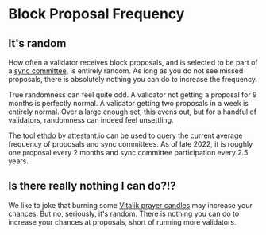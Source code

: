 # Block Proposal Frequency

## It's random

How often a validator receives block proposals, and is selected to be part of a [sync committee](../staking-glossary.md#sync-committee), is entirely random. As long as you do not see missed proposals, there is absolutely nothing you can do to increase the frequency.

True randomness can feel quite odd. A validator not getting a proposal for 9 months is perfectly normal. A validator getting two proposals in a week is entirely normal. Over a large enough set, this evens out, but for a handful of validators, randomness can indeed feel unsettling.

The tool [ethdo](https://github.com/wealdtech/ethdo) by attestant.io can be used to query the current average frequency of proposals and sync committees. As of late 2022, it is roughly one proposal every 2 months and sync committee participation every 2.5 years.

## Is there really nothing I can do?!?

We like to joke that burning some [Vitalik prayer candles](https://www.etsy.com/listing/993553315/vitalik-buterin-prayer-candle-ethereum) may increase your chances. But no, seriously, it's random. There is nothing you can do to increase your chances at proposals, short of running more validators.
